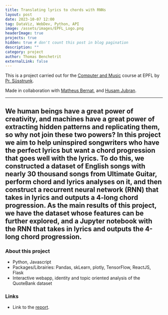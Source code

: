 ```yaml
---
title: Translating lyrics to chords with RNNs
layout: post
date: 2023-10-07 12:00
tag: DataViz, WebDev, Python, API
image: /assets/images/EPFL_Logo.png
headerImage: true
projects: true
hidden: true # don't count this post in blog pagination
description: ""
category: project
author: Thomas Benchetrit
externalLink: false
---
```


This is a project carried out for the [Computer and Music](https://edu.epfl.ch/coursebook/en/computers-and-music-COM-418) course at EPFL by [Pr. Süsstrunk](https://people.epfl.ch/sabine.susstrunk).

Made in collaboration with [Matheus Bernat](https://www.linkedin.com/in/matheus-bernat/), and [Husam Jubran](https://people.epfl.ch/husam.jubran).

---

We human beings have a great power of creativity,
and machines have a great power of extracting hidden patterns
and replicating them, so why not join these two powers? In this
project we aim to help uninspired songwriters who have the
perfect lyrics but want a chord progression that goes well with
the lyrics. To do this, we constructed a dataset of English songs
with nearly 30 thousand songs from Ultimate Guitar, perform
chord and lyrics analyses on it, and then construct a recurrent
neural network (RNN) that takes in lyrics and outputs a 4-long
chord progression. As the main results of this project, we have
the dataset whose features can be further explored, and a Jupyter
notebook with the RNN that takes in lyrics and outputs the 4-long
chord progression.
---

### About this project
* Python, Javascript
* Packages/Librairies: Pandas, skLearn, plotly, TensorFlow, ReactJS, Flask 
* Interactive webapp, identity and topic oriented analysis of the QuoteBank dataset


### Links
* Link to the [report](/assets/projects/CompMusic.pdf). 